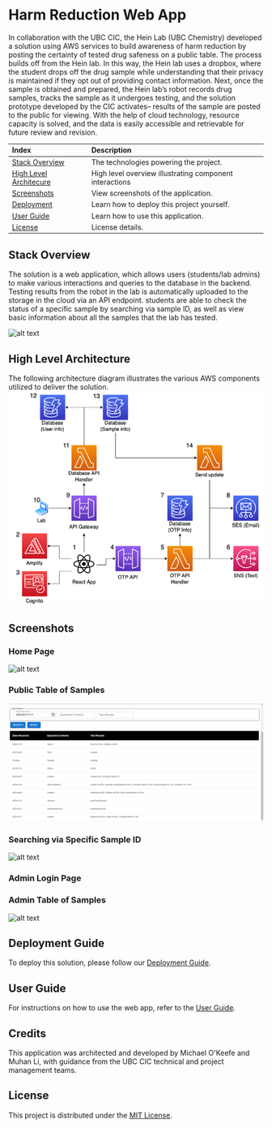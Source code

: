 # Harm Reduction Web App

In collaboration with the UBC CIC, the Hein Lab (UBC Chemistry) developed a solution using AWS services to build awareness of harm reduction by posting the certainty of tested drug safeness on a public table. The process builds off from the Hein lab. In this way, the Hein lab uses a dropbox, where the student drops off the drug sample while understanding that their privacy is maintained if they opt out of providing contact information. Next, once the sample is obtained and prepared, the Hein lab’s robot records drug samples, tracks the sample as it undergoes testing, and the solution prototype developed by the CIC activates– results of the sample are posted to the public for viewing. With the help of cloud technology, resource capacity is solved, and the data is easily accessible and retrievable for future review and revision. 

|Index| Description|
|:---------------------------------------------------|:---------------------------------------------------------|
| [Stack Overview](#stack-overview)                  | The technologies powering the project.                   |
| [High Level Architecure](#high-level-architecture) | High level overview illustrating component interactions  |
| [Screenshots](#screenshots)                        | View screenshots of the application.                     |
| [Deployment](#deployment-guide)                    | Learn how to deploy this project yourself.               |
| [User Guide](#user-guide)                          | Learn how to use this application.                       |
| [License](#license)                                | License details.                                         |

## Stack Overview

The solution is a web application, which allows users (students/lab admins) to make various interactions and queries to the database in the backend. Testing results from the robot in the lab is automatically uploaded to the storage in the cloud via an API endpoint. students are able to check the status of a specific sample by searching via sample ID, as well as view basic information about all the samples that the lab has tested.

![alt text](./docs/images/interactions.png)

## High Level Architecture

The following architecture diagram illustrates the various AWS components utilized to deliver the solution.  
![alt text](./docs/images/architecture.png)

## Screenshots

### Home Page

![alt text](./docs/images/.png)

### Public Table of Samples

![alt text](./docs/images/publictable.png)

### Searching via Specific Sample ID

![alt text](./docs/images/.png)

### Admin Login Page

### Admin Table of Samples

![alt text](./doc/images/admintable.png)

## Deployment Guide

To deploy this solution, please follow our [Deployment Guide](docs/DeploymentGuide.md).

## User Guide

For instructions on how to use the web app, refer to the [User Guide](docs/Userguide.md).

## Credits

This application was architected and developed by Michael O'Keefe and Muhan Li, with guidance from the UBC CIC technical and project management teams.

## License

This project is distributed under the [MIT License](./LICENSE).
